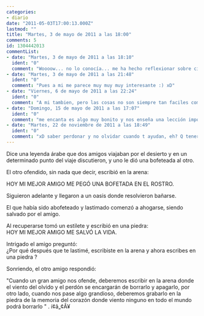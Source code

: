 ```yaml
---
categories:
- diario
date: "2011-05-03T17:00:13.000Z"
lastmod: ""
title: "Martes, 3 de mayo de 2011 a las 18:00"
comments: 5
id: 1304442013
commentList:
- date: "Martes, 3 de mayo de 2011 a las 18:10"
  ident: "0"
  comment: "Woooow... no lo conocía... me ha hecho reflexionar sobre cierta persona í‚Â·_í‚Â·\n...\nNAAAAAAAAAAAHHH!!! xDDD"
- date: "Martes, 3 de mayo de 2011 a las 21:48"
  ident: "0"
  comment: "Pues a mi me parece muy muy muy interesante :) xD"
- date: "Viernes, 6 de mayo de 2011 a las 22:24"
  ident: "0"
  comment: "A mi tambien, pero las cosas no son siempre tan faciles como en una leyenda arabe :/ ..."
- date: "Domingo, 15 de mayo de 2011 a las 17:07"
  ident: "0"
  comment: "me encanta es algo muy bonito y nos enseña una lección importante de la vida: saber perdonar.\nesto te deja en que pensar y reflexionar..."
- date: "Martes, 22 de noviembre de 2011 a las 18:49"
  ident: "0"
  comment: "xD saber perdonar y no olvidar cuando t ayudan, eh? Q tener en cuenta lo q han hecho por ti es MUY importante!\n(mira, @johan, no he acentuado el ti :D)"
---
```


Dice una leyenda árabe que dos amigos viajaban por el desierto y en un determinado punto del viaje discutieron, y uno le dió una bofeteada al otro.  
  
El otro ofendido, sin nada que decir, escribió en la arena:  
  
HOY MI MEJOR AMIGO ME PEGÓ UNA BOFETADA EN EL ROSTRO.  
  
Siguieron adelante y llegaron a un oasis donde resolvieron bañarse.  
  
El que había sido abofeteado y lastimado comenzó a ahogarse, siendo salvado por el amigo.  
  
Al recuperarse tomó un estilete y escribió en una piedra:  
HOY MI MEJOR AMIGO ME SALVÓ LA VIDA.  
  
Intrigado el amigo preguntó:  
¿Por qué después que te lastimé, escribiste en la arena y ahora escribes en una piedra ?  
  
Sonriendo, el otro amigo respondió:  
  
"Cuando un gran amigo nos ofende, deberemos escribir en la arena donde el viento del olvido y el perdón se encargarán de borrarlo y apagarlo, por otro lado, cuando nos pase algo grandioso, deberemos grabarlo en la piedra de la memoria del corazón donde viento ninguno en todo el mundo podrá borrarlo " . í¢â„¢Â¥